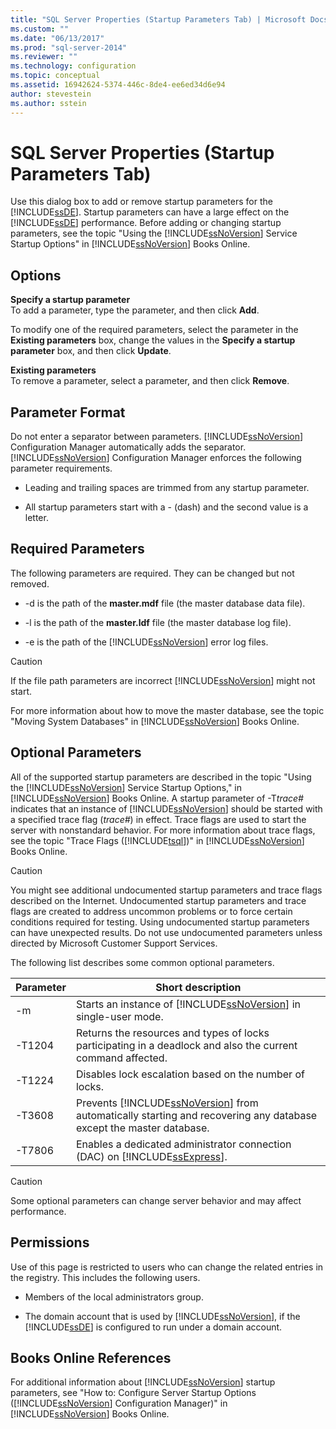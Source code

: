 ```yaml
---
title: "SQL Server Properties (Startup Parameters Tab) | Microsoft Docs"
ms.custom: ""
ms.date: "06/13/2017"
ms.prod: "sql-server-2014"
ms.reviewer: ""
ms.technology: configuration
ms.topic: conceptual
ms.assetid: 16942624-5374-446c-8de4-ee6ed34d6e94
author: stevestein
ms.author: sstein
---
```

# SQL Server Properties (Startup Parameters Tab)
  Use this dialog box to add or remove startup parameters for the [!INCLUDE[ssDE](../../includes/ssde-md.md)]. Startup parameters can have a large effect on the [!INCLUDE[ssDE](../../includes/ssde-md.md)] performance. Before adding or changing startup parameters, see the topic "Using the [!INCLUDE[ssNoVersion](../../includes/ssnoversion-md.md)] Service Startup Options" in [!INCLUDE[ssNoVersion](../../includes/ssnoversion-md.md)] Books Online.  
  
## Options  
 **Specify a startup parameter**  
 To add a parameter, type the parameter, and then click **Add**.  
  
 To modify one of the required parameters, select the parameter in the **Existing parameters** box, change the values in the **Specify a startup parameter** box, and then click **Update**.  
  
 **Existing parameters**  
 To remove a parameter, select a parameter, and then click **Remove**.  
  
## Parameter Format  
 Do not enter a separator between parameters. [!INCLUDE[ssNoVersion](../../includes/ssnoversion-md.md)] Configuration Manager automatically adds the separator. [!INCLUDE[ssNoVersion](../../includes/ssnoversion-md.md)] Configuration Manager enforces the following parameter requirements.  
  
-   Leading and trailing spaces are trimmed from any startup parameter.  
  
-   All startup parameters start with a - (dash) and the second value is a letter.  
  
## Required Parameters  
 The following parameters are required. They can be changed but not removed.  
  
-   -d is the path of the **master.mdf** file (the master database data file).  
  
-   -l is the path of the **master.ldf** file (the master database log file).  
  
-   -e is the path of the [!INCLUDE[ssNoVersion](../../includes/ssnoversion-md.md)] error log files.  
  
> [!CAUTION]  
>  If the file path parameters are incorrect [!INCLUDE[ssNoVersion](../../includes/ssnoversion-md.md)] might not start.  
  
 For more information about how to move the master database, see the topic "Moving System Databases" in [!INCLUDE[ssNoVersion](../../includes/ssnoversion-md.md)] Books Online.  
  
## Optional Parameters  
 All of the supported startup parameters are described in the topic "Using the [!INCLUDE[ssNoVersion](../../includes/ssnoversion-md.md)] Service Startup Options," in [!INCLUDE[ssNoVersion](../../includes/ssnoversion-md.md)] Books Online. A startup parameter of -T*trace#* indicates that an instance of [!INCLUDE[ssNoVersion](../../includes/ssnoversion-md.md)] should be started with a specified trace flag (*trace#*) in effect. Trace flags are used to start the server with nonstandard behavior. For more information about trace flags, see the topic "Trace Flags ([!INCLUDE[tsql](../../includes/tsql-md.md)])" in [!INCLUDE[ssNoVersion](../../includes/ssnoversion-md.md)] Books Online.  
  
> [!CAUTION]  
>  You might see additional undocumented startup parameters and trace flags described on the Internet. Undocumented startup parameters and trace flags are created to address uncommon problems or to force certain conditions required for testing. Using undocumented startup parameters can have unexpected results. Do not use undocumented parameters unless directed by Microsoft Customer Support Services.  
  
 The following list describes some common optional parameters.  
  
|Parameter|Short description|  
|---------------|-----------------------|  
|-m|Starts an instance of [!INCLUDE[ssNoVersion](../../includes/ssnoversion-md.md)] in single-user mode.|  
|-T1204|Returns the resources and types of locks participating in a deadlock and also the current command affected.|  
|-T1224|Disables lock escalation based on the number of locks.|  
|-T3608|Prevents [!INCLUDE[ssNoVersion](../../includes/ssnoversion-md.md)] from automatically starting and recovering any database except the master database.|  
|-T7806|Enables a dedicated administrator connection (DAC) on [!INCLUDE[ssExpress](../../includes/ssexpress-md.md)].|  
  
> [!CAUTION]  
>  Some optional parameters can change server behavior and may affect performance.  
  
## Permissions  
 Use of this page is restricted to users who can change the related entries in the registry. This includes the following users.  
  
-   Members of the local administrators group.  
  
-   The domain account that is used by [!INCLUDE[ssNoVersion](../../includes/ssnoversion-md.md)], if the [!INCLUDE[ssDE](../../includes/ssde-md.md)] is configured to run under a domain account.  
  
## Books Online References  
 For additional information about [!INCLUDE[ssNoVersion](../../includes/ssnoversion-md.md)] startup parameters, see "How to: Configure Server Startup Options ([!INCLUDE[ssNoVersion](../../includes/ssnoversion-md.md)] Configuration Manager)" in [!INCLUDE[ssNoVersion](../../includes/ssnoversion-md.md)] Books Online.  
  
  
